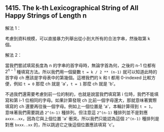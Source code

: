 ## 1415. The k-th Lexicographical String of All Happy Strings of Length n

解法 1：

考慮到資料規模，可以直接暴力列舉出從小到大所有的合法字串，然後取第 k 個。

解法 2：

當我們嘗試填寫長度為 n 的字串的首字母時，無論字首為何，之後的 n-1 位都有 $2^{n-1}$ 種填寫方法。所以我們用一個變數 `t = k / 2 ** (n-1)` 就可以知道此時的首字母 ch 應該是字母表中的第幾個。這裡我們的 k 和 t 都用 0-indexed 比較方便，例如 `t = 0` 那麼 ch 就是 'a'，`t = 1` 那麼 ch 就是 'b'。

不過我們還需要考慮到前一位的制約，也就是說當我們填寫第 i 位時，我們不能填寫和第 i-1 位相同的字母。如果計算發現 ch 比前一個字母還大，那就意味著實際填寫的 ch 還要再往後一個字母。例如上一個位置是 'a'，本輪計算得到 `t = 1`，意味著我們需要跳過 `2^(n-1)` 種排列。但注意這 `2^(n-1)` 種排列並不是對應 `axxx..xx`，因為它與上個位置 'a' 衝突。所以我們只能認為這個 `2^(n-1)` 種排列是對應 `bxxx..xx` 的，所以跳過它之後這個位置應該填寫 'c'。

